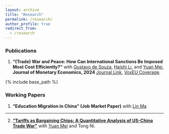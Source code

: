 ```yaml
---
layout: archive
title: "Research"
permalink: /research/
author_profile: true
redirect_from:
  - /research
---
```

### Publications
1. **“(Trade) War and Peace: How Can International Sanctions Be Imposed Most Cost Efficiently?”** with [Gustavo de Souza](https://gustavodesouza.net), [Haishi Li](https://sites.google.com/view/haishi-harry-li/home), and [Yuan Mei](https://sites.google.com/site/meiyecon/home), **Journal of Monetary Economics, 2024** [Journal Link]([https://papers.ssrn.com/sol3/papers.cfm?abstract_id=4153921](https://www.sciencedirect.com/science/article/abs/pii/S0304393224000254)), [VoxEU Coverage](https://cepr.org/voxeu/columns/trade-war-and-peace-how-impose-international-trade-sanctions).
   
{% include base_path %}
### Working Papers

1. **“Education Migration in China” (Job Market Paper)** with [Lin Ma](https://lin-ma.com/index.html)
---

2. [**“Tariffs as Bargaining Chips: A Quantitative Analysis of US-China Trade War"**](https://naiyuanh.github.io/files/tariff_bargaining.pdf) with [Yuan Mei](https://sites.google.com/site/meiyecon/home) and Tong Ni.

